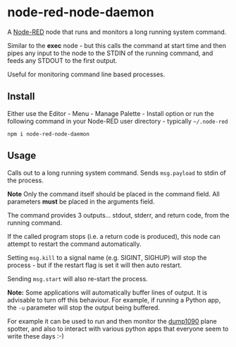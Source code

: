 node-red-node-daemon
====================

A <a href="http://nodered.org" target="_new">Node-RED</a> node that runs and
monitors a long running system command.

Similar to the **exec** node  - but this calls the command at start time and
then pipes any input to the node to the STDIN of the running command, and feeds
any STDOUT to the first output.

Useful for monitoring command line based processes.

Install
-------

Either use the Editor - Menu - Manage Palette - Install option or
run the following command in your Node-RED user directory - typically `~/.node-red`

    npm i node-red-node-daemon


Usage
-----

Calls out to a long running system command. Sends `msg.payload` to stdin of the process.

**Note** Only the command itself should be placed in the command field.
All parameters **must** be placed in the arguments field.

The command provides 3 outputs... stdout, stderr, and return code, from the running command.

If the called program stops (i.e. a return code is produced), this node can attempt
to restart the command automatically.

Setting `msg.kill` to a signal name (e.g. SIGINT, SIGHUP) will stop the process - but if the restart flag is set it will then auto restart.

Sending `msg.start` will also re-start the process.

**Note:** Some applications will automatically buffer lines of output. It is advisable to turn off this behaviour.
For example, if running a Python app, the `-u` parameter will stop the output being buffered.


For example it can be used to run and then monitor the
<a href="https://github.com/antirez/dump1090" target="_new">dump1090</a> plane
spotter, and also to interact with various python apps that everyone seem to write
these days :-)
